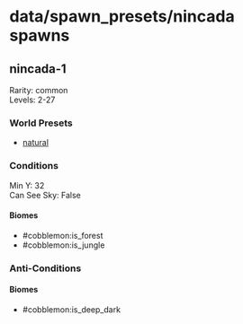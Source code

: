 # data/spawn_presets/nincada spawns  
  
## nincada-1  
Rarity: common  
Levels: 2-27  
  
### World Presets  
* [natural](/data/world_presets/natural.md)  
  
### Conditions  
Min Y: 32  
Can See Sky: False  
  
#### Biomes  
  * #cobblemon:is_forest
  * #cobblemon:is_jungle
  
  
### Anti-Conditions  
  
#### Biomes  
  * #cobblemon:is_deep_dark
  
